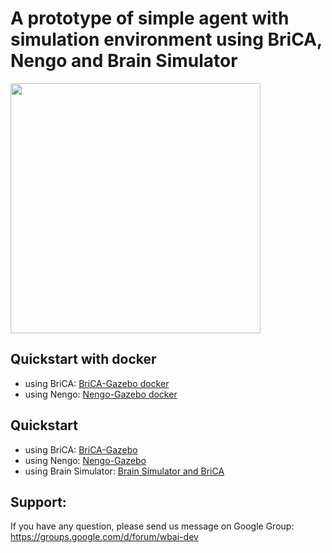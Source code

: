 # A prototype of simple agent with simulation environment using BriCA, Nengo and Brain Simulator

<img src="https://cloud.githubusercontent.com/assets/1708549/13484633/fd0aa402-e142-11e5-8b4a-cd4be83954e4.png" width=400/>

## Quickstart with docker

 - using BriCA: [BriCA-Gazebo docker](/docker/brica_gazebo)
 - using Nengo: [Nengo-Gazebo docker](/docker/nengo_gazebo)

## Quickstart

 - using BriCA: [BriCA-Gazebo](/examples/brica_agent)
 - using Nengo: [Nengo-Gazebo](/examples/nengo_agent)
 - using Brain Simulator: [Brain Simulator and BriCA](examples/brainsimulator_agent)

## Support:
If you have any question, please send us message on Google Group:  
https://groups.google.com/d/forum/wbai-dev
